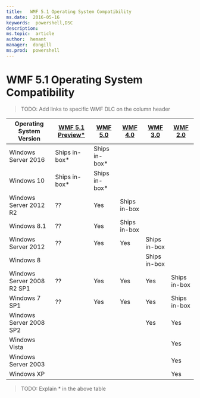 ```yaml
---
title:   WMF 5.1 Operating System Compatibility
ms.date:  2016-05-16
keywords:  powershell,DSC
description:  
ms.topic:  article
author:  hemant
manager:  dongill
ms.prod:  powershell
---
```


# WMF 5.1 Operating System Compatibility #

>TODO: Add links to specific WMF DLC on the column header

| Operating System Version | [WMF 5.1 Preview*]() | [WMF 5.0]() | [WMF 4.0]() |  [WMF 3.0]() | [WMF 2.0]() |
| ------------------------ | ----------- | ----------- | ----------- | ------------ |  ------------- |
| Windows Server 2016 | Ships in-box* | Ships in-box* |  |  |  |
| Windows 10 | Ships in-box* | Ships in-box*  | | | |  
| Windows Server 2012 R2| ?? | Yes | Ships in-box |  |  |
| Windows 8.1 | ?? | Yes |  Ships in-box |  |  |
| Windows Server 2012 | ?? | Yes | Yes |  Ships in-box | |
| Windows 8 |  |  |  | Ships in-box | |
| Windows Server 2008 R2 SP1 | ?? | Yes | Yes |  Yes| Ships in-box |
| Windows 7 SP1  | ?? | Yes | Yes | Yes | Ships in-box |
| Windows Server 2008 SP2 | | | | Yes | Yes |
| Windows Vista | | | | | Yes |
| Windows Server 2003| | | |  | Yes |
| Windows XP | | | |  | Yes |

>TODO: Explain * in the above table
